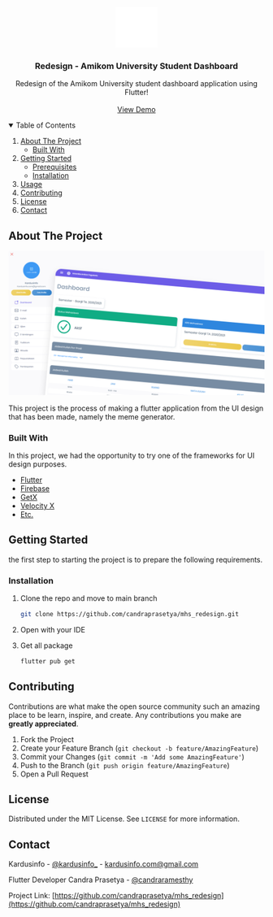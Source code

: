 <!-- PROJECT LOGO -->
<br />
<p align="center">
  <a href="https://github.com/candraprasetya/mhs_redesign">
    <img src="assets/images/amikom.png" alt="Logo" height="80">
  </a>

  <h3 align="center">Redesign - Amikom University Student Dashboard</h3>

  <p align="center">
    Redesign of the Amikom University student dashboard application using Flutter!
    <br />
    <br />
    <a href="https://kardusinfo.com/mhs/">View Demo</a>
  </p>
</p>



<!-- TABLE OF CONTENTS -->
<details open="open">
  <summary>Table of Contents</summary>
  <ol>
    <li>
      <a href="#about-the-project">About The Project</a>
      <ul>
        <li><a href="#built-with">Built With</a></li>
      </ul>
    </li>
    <li>
      <a href="#getting-started">Getting Started</a>
      <ul>
        <li><a href="#prerequisites">Prerequisites</a></li>
        <li><a href="#installation">Installation</a></li>
      </ul>
    </li>
    <li><a href="#usage">Usage</a></li>
    <li><a href="#contributing">Contributing</a></li>
    <li><a href="#license">License</a></li>
    <li><a href="#contact">Contact</a></li>
  </ol>
</details>



<!-- ABOUT THE PROJECT -->
## About The Project

[![Product Name Screen Shot][product-screenshot]](https://kardusinfo.com)

This project is the process of making a flutter application from the UI design that has been made, namely the meme generator.

### Built With

In this project, we had the opportunity to try one of the frameworks for UI design purposes.
* [Flutter](https://flutter.dev)
* [Firebase](https://firebase.google.com/)
* [GetX](https://pub.dev/packages/get)
* [Velocity X](https://velocityx.dev/)
* [Etc.](#)

<!-- GETTING STARTED -->
## Getting Started

the first step to starting the project is to prepare the following requirements.

### Installation

1. Clone the repo and move to main branch
   ```sh
   git clone https://github.com/candraprasetya/mhs_redesign.git
   ```
3. Open with your IDE

4. Get all package
   ```sh
   flutter pub get
   ```

<!-- CONTRIBUTING -->
## Contributing

Contributions are what make the open source community such an amazing place to be learn, inspire, and create. Any contributions you make are **greatly appreciated**.

1. Fork the Project
2. Create your Feature Branch (`git checkout -b feature/AmazingFeature`)
3. Commit your Changes (`git commit -m 'Add some AmazingFeature'`)
4. Push to the Branch (`git push origin feature/AmazingFeature`)
5. Open a Pull Request


<!-- LICENSE -->
## License

Distributed under the MIT License. See `LICENSE` for more information.


<!-- CONTACT -->
## Contact

Kardusinfo - [@kardusinfo_](https://instagram.com/kardusinfo_) - kardusinfo.com@gmail.com

Flutter Developer
Candra Prasetya - [@candraramesthy](https://instagram.com/candraramesthy)


Project Link: [https://github.com/candraprasetya/mhs_redesign](https://github.com/candraprasetya/mhs_redesign)

[product-screenshot]: screenshot.png
